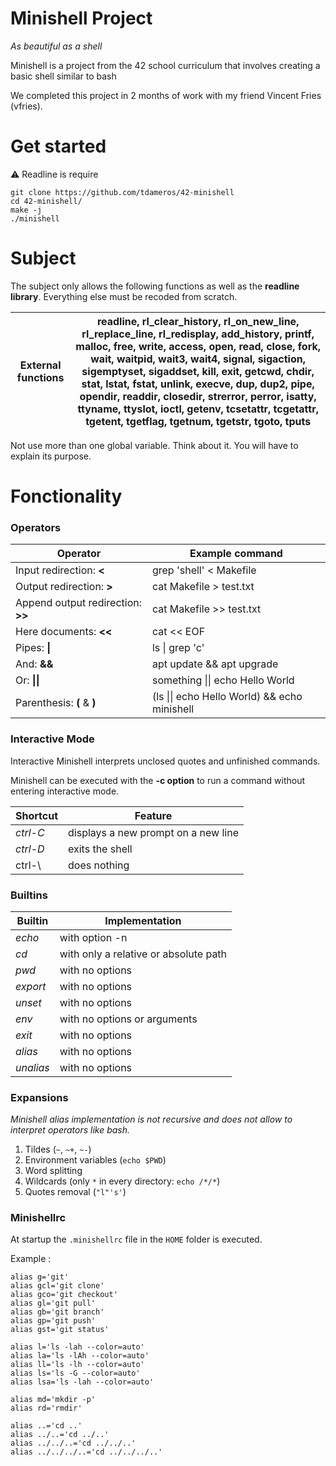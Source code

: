 # Minishell Project

*As beautiful as a shell*

Minishell is a project from the 42 school curriculum that involves creating a basic shell similar to bash

We completed this project in 2 months of work with my friend Vincent Fries (vfries).

# Get started

 ⚠️ Readline is require
```
git clone https://github.com/tdameros/42-minishell
cd 42-minishell/
make -j
./minishell
```

# Subject

The subject only allows the following functions as well as the **readline library**. Everything else must be recoded from scratch.


| External functions | readline, rl_clear_history, rl_on_new_line, rl_replace_line, rl_redisplay, add_history, printf, malloc, free, write, access, open, read, close, fork, wait, waitpid, wait3, wait4, signal, sigaction, sigemptyset, sigaddset, kill, exit, getcwd, chdir, stat, lstat, fstat, unlink, execve, dup, dup2, pipe, opendir, readdir, closedir, strerror, perror, isatty, ttyname, ttyslot, ioctl, getenv, tcsetattr, tcgetattr, tgetent, tgetflag, tgetnum, tgetstr, tgoto, tputs|
|--------------------| ------- |

Not use more than one global variable. Think about it. You will have to explain
its purpose.


# Fonctionality

### Operators

| Operator                          | Example command               |
|-----------------------------------|-------------------------------|
| Input redirection: **<**          | grep 'shell' < Makefile       |
| Output redirection: **>**         | cat Makefile > test.txt       |
| Append output redirection: **>>** | cat Makefile >> test.txt      |
| Here documents: **<<**            | cat << EOF                    |
| Pipes: **&#124;**                 | ls &#124; grep 'c'            |
| And: **&&**                       | apt update && apt upgrade     |
| Or: **&#124;&#124;**              | something &#124;&#124; echo Hello World |
| Parenthesis: **(** & **)**        | (ls &#124;&#124; echo Hello World) && echo minishell                              |
 
### Interactive Mode

Interactive Minishell interprets unclosed quotes and unfinished commands.

Minishell can be executed with the **-c option** to run a command without entering interactive mode.

| Shortcut | Feature                             |
|---|-------------------------------------|
| *ctrl-C* | displays a new prompt on a new line |
| *ctrl-D* | exits the shell                     |
| ctrl-\ | does nothing                        |

### Builtins

| Builtin   | Implementation |
|-----------|---|
| *echo*    | with option -n |
| *cd*      | with only a relative or absolute path |
| *pwd*     | with no options |
| *export*  | with no options |
| *unset*   | with no options |
| *env*     | with no options or arguments |
| *exit*    | with no options |
| *alias*   | with no options |
| *unalias* | with no options |

### Expansions

_Minishell alias implementation is not recursive and does not allow to interpret operators like bash._

1. Tildes (`~`, `~+`, `~-`)
2. Environment variables (`echo $PWD`)
3. Word splitting
4. Wildcards (only `*` in every directory: `echo /*/*`)
5. Quotes removal (`"l"'s'`)

### Minishellrc

At startup the `.minishellrc` file in the `HOME` folder is executed.

Example :

```
alias g='git'
alias gcl='git clone'
alias gco='git checkout'
alias gl='git pull'
alias gb='git branch'
alias gp='git push'
alias gst='git status'

alias l='ls -lah --color=auto'
alias la='ls -lAh --color=auto'
alias ll='ls -lh --color=auto'
alias ls='ls -G --color=auto'
alias lsa='ls -lah --color=auto'

alias md='mkdir -p'
alias rd='rmdir'

alias ..='cd ..'
alias ../..='cd ../..'
alias ../../..='cd ../../..'
alias ../../../..='cd ../../../..'
```